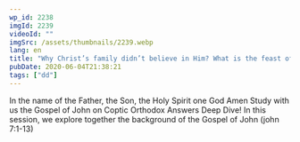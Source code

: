 ```yaml
---
wp_id: 2238
imgId: 2239
videoId: ""
imgSrc: /assets/thumbnails/2239.webp
lang: en
title: "Why Christ’s family didn’t believe in Him? What is the feast of Tabernacles? by Fr. Gabriel Wissa"
pubDate: 2020-06-04T21:38:21
tags: ["dd"]
---
```


<p>In the name of the Father, the Son, the Holy Spirit one God Amen Study with us the Gospel of John on Coptic Orthodox Answers Deep Dive! In this session, we explore together the background of the Gospel of John (john 7:1-13)</p>
<p>&nbsp;</p>
